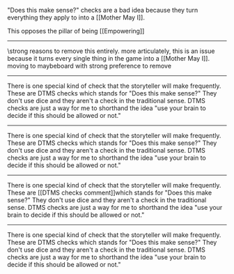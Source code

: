 "Does this make sense?" checks are a bad idea because they turn everything they apply to into a [[Mother May I]].

This opposes the pillar of being [[Empowering]]

---

\strong reasons to remove this entirely.
more articulately, this is an issue because it turns every single thing in the game into a [[Mother May I]]. moving to maybeboard with strong preference to remove

---

There is one special kind of check that the storyteller will make frequently. These are DTMS checks which stands for "Does this make sense?" They don't use dice and they aren't a check in the traditional sense. DTMS checks are just a way for me to shorthand the idea "use your brain to decide if this should be allowed or not."

---

There is one special kind of check that the storyteller will make frequently. These are DTMS checks which stands for "Does this make sense?" They don't use dice and they aren't a check in the traditional sense. DTMS checks are just a way for me to shorthand the idea "use your brain to decide if this should be allowed or not."

---

There is one special kind of check that the storyteller will make frequently. These are [[DTMS checks comment]]which stands for "Does this make sense?" They don't use dice and they aren't a check in the traditional sense. DTMS checks are just a way for me to shorthand the idea "use your brain to decide if this should be allowed or not."

---

There is one special kind of check that the storyteller will make frequently. These are DTMS checks which stands for "Does this make sense?" They don't use dice and they aren't a check in the traditional sense. DTMS checks are just a way for me to shorthand the idea "use your brain to decide if this should be allowed or not."
